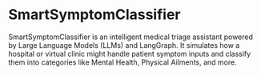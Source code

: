 # SmartSymptomClassifier
SmartSymptomClassifier is an intelligent medical triage assistant powered by Large Language Models (LLMs) and LangGraph. It simulates how a hospital or virtual clinic might handle patient symptom inputs and classify them into categories like Mental Health, Physical Ailments, and more.
